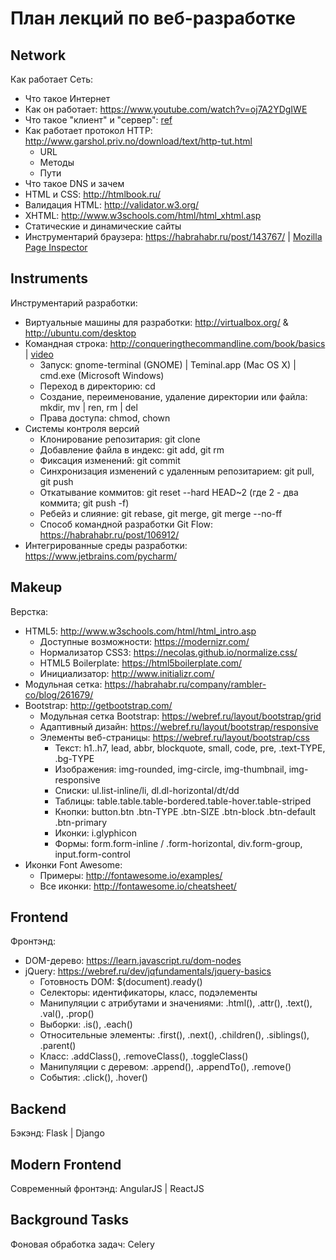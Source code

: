 # План лекций по веб-разработке

## Network

Как работает Сеть:

* Что такое Интернет
* Как он работает: https://www.youtube.com/watch?v=oj7A2YDgIWE
* Что такое "клиент" и "сервер": [ref](https://ru.wikipedia.org/wiki/%D0%9A%D0%BB%D0%B8%D0%B5%D0%BD%D1%82-%D1%81%D0%B5%D1%80%D0%B2%D0%B5%D1%80)
* Как работает протокол HTTP: http://www.garshol.priv.no/download/text/http-tut.html
  * URL
  * Методы
  * Пути
* Что такое DNS и зачем
* HTML и CSS: http://htmlbook.ru/
* Валидация HTML: http://validator.w3.org/
* XHTML: http://www.w3schools.com/html/html_xhtml.asp
* Статические и динамические сайты
* Инструментарий браузера: https://habrahabr.ru/post/143767/ | [Mozilla Page Inspector](https://developer.mozilla.org/ru/docs/Tools/Page_Inspector)

## Instruments

Инструментарий разработки:

* Виртуальные машины для разработки: http://virtualbox.org/ & http://ubuntu.com/desktop
* Командная строка: http://conqueringthecommandline.com/book/basics | [video](https://www.youtube.com/watch?v=KVH3dMWefWE)
  * Запуск: gnome-terminal (GNOME) | Teminal.app (Mac OS X) | cmd.exe (Microsoft Windows)
  * Переход в директорию: cd
  * Создание, переименование, удаление директории или файла: mkdir, mv | ren, rm | del
  * Права доступа: chmod, chown
* Системы контроля версий
  * Клонирование репозитария: git clone
  * Добавление файла в индекс: git add, git rm
  * Фиксация изменений: git commit
  * Синхронизация изменений с удаленным репозитарием: git pull, git push
  * Откатывание коммитов: git reset --hard HEAD~2 (где 2 - два коммита; git push -f)
  * Ребейз и слияние: git rebase, git merge, git merge --no-ff
  * Способ командной разработки Git Flow: https://habrahabr.ru/post/106912/
* Интегрированные среды разработки: https://www.jetbrains.com/pycharm/

## Makeup

Верстка:

* HTML5: http://www.w3schools.com/html/html_intro.asp
  * Доступные возможности: https://modernizr.com/
  * Нормализатор CSS3: https://necolas.github.io/normalize.css/
  * HTML5 Boilerplate: https://html5boilerplate.com/
  * Инициализатор: http://www.initializr.com/
* Модульная сетка: https://habrahabr.ru/company/rambler-co/blog/261679/
* Bootstrap: http://getbootstrap.com/
  * Модульная сетка Bootstrap: https://webref.ru/layout/bootstrap/grid
  * Адаптивный дизайн: https://webref.ru/layout/bootstrap/responsive
  * Элементы веб-страницы: https://webref.ru/layout/bootstrap/css
    * Текст: h1..h7, lead, abbr, blockquote, small, code, pre, .text-TYPE, .bg-TYPE
    * Изображения: img-rounded, img-circle, img-thumbnail, img-responsive
    * Списки: ul.list-inline/li, dl.dl-horizontal/dt/dd
    * Таблицы: table.table.table-bordered.table-hover.table-striped
    * Кнопки: button.btn .btn-TYPE .btn-SIZE .btn-block .btn-default .btn-primary
    * Иконки: i.glyphicon
    * Формы: form.form-inline / .form-horizontal, div.form-group, input.form-control
* Иконки Font Awesome:
  * Примеры: http://fontawesome.io/examples/
  * Все иконки: http://fontawesome.io/cheatsheet/

## Frontend

Фронтэнд:

* DOM-дерево: https://learn.javascript.ru/dom-nodes
* jQuery: https://webref.ru/dev/jqfundamentals/jquery-basics
  * Готовность DOM: $(document).ready()
  * Селекторы: идентификаторы, класс, подэлементы
  * Манипуляции с атрибутами и значениями: .html(), .attr(), .text(), .val(), .prop()
  * Выборки: .is(), .each()
  * Относительные элементы: .first(), .next(), .children(), .siblings(), .parent()
  * Класс: .addClass(), .removeClass(), .toggleClass()
  * Манипуляции с деревом: .append(), .appendTo(), .remove()
  * События: .click(), .hover()

## Backend

Бэкэнд: Flask | Django

## Modern Frontend

Современный фронтэнд: AngularJS | ReactJS

## Background Tasks

Фоновая обработка задач: Celery
